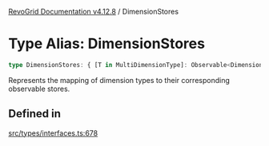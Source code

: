 [RevoGrid Documentation v4.12.8](README.md) / DimensionStores

# Type Alias: DimensionStores

```ts
type DimensionStores: { [T in MultiDimensionType]: Observable<DimensionSettingsState> };
```

Represents the mapping of dimension types to their corresponding observable stores.

## Defined in

[src/types/interfaces.ts:678](https://github.com/revolist/revogrid/blob/c3ca1940d3bbc95c0549378ff25b8d267352be31/src/types/interfaces.ts#L678)
